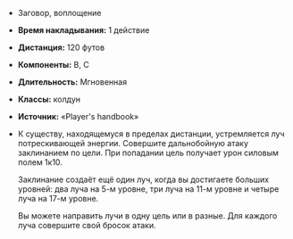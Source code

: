 - Заговор, воплощение
- **Время накладывания:** 1 действие
- **Дистанция:** 120 футов
- **Компоненты:** В, С
- **Длительность:** Мгновенная
- **Классы:** колдун
- **Источник:** «Player's handbook»
- К существу, находящемуся в пределах дистанции, устремляется луч потрескивающей энергии. Совершите дальнобойную атаку заклинанием по цели. При попадании цель получает урон силовым полем 1к10.
    
    Заклинание создаёт ещё один луч, когда вы достигаете больших уровней: два луча на 5-м уровне, три луча на 11-м уровне и четыре луча на 17-м уровне.
    
    Вы можете направить лучи в одну цель или в разные. Для каждого луча совершите свой бросок атаки.